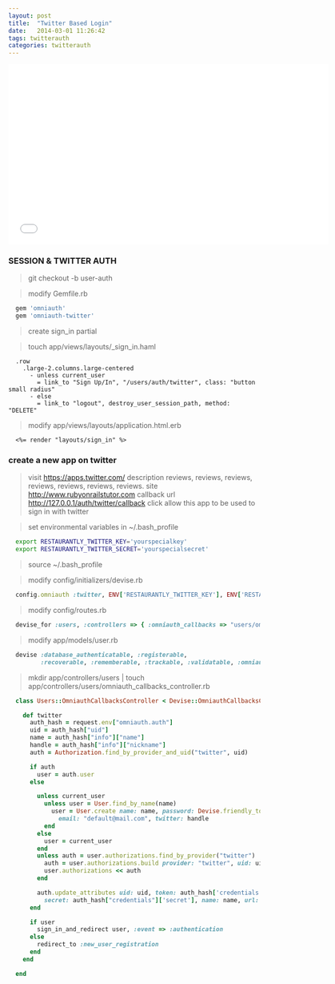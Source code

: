 ```yaml
---
layout: post
title:  "Twitter Based Login"
date:   2014-03-01 11:26:42
tags: twitterauth
categories: twitterauth
---
```


<iframe width="640" height="360" src="//www.youtube.com/embed/qv41Bl4RhRI?vq=hd1080" frameborder="0" allowfullscreen></iframe>


### SESSION & TWITTER AUTH

> git checkout -b user-auth

> modify Gemfile.rb

```ruby
  gem 'omniauth'
  gem 'omniauth-twitter'
```



> create sign_in partial

> touch app/views/layouts/_sign_in.haml

```haml
  .row
    .large-2.columns.large-centered
      - unless current_user
        = link_to "Sign Up/In", "/users/auth/twitter", class: "button small radius"
      - else
        = link_to "logout", destroy_user_session_path, method: "DELETE"
```

> modify app/views/layouts/application.html.erb

```erb
  <%= render "layouts/sign_in" %>
```

### create a new app on twitter

> visit https://apps.twitter.com/
> description
> reviews, reviews, reviews, reviews, reviews, reviews, reviews.
> site
> http://www.rubyonrailstutor.com
> callback url
> http://127.0.0.1/auth/twitter/callback
> click allow this app to be used to sign in with twitter


> set environmental variables in ~/.bash_profile

```sh
  export RESTAURANTLY_TWITTER_KEY='yourspecialkey'
  export RESTAURANTLY_TWITTER_SECRET='yourspecialsecret'
```

> source ~/.bash_profile

> modify config/initializers/devise.rb

```ruby
  config.omniauth :twitter, ENV['RESTAURANTLY_TWITTER_KEY'], ENV['RESTAURANTLY_TWITTER_SECRET']
```

> modify config/routes.rb

```ruby
  devise_for :users, :controllers => { :omniauth_callbacks => "users/omniauth_callbacks"}
```

> modify app/models/user.rb

```ruby
  devise :database_authenticatable, :registerable,
         :recoverable, :rememberable, :trackable, :validatable, :omniauthable
```

> mkdir app/controllers/users | touch app/controllers/users/omniauth_callbacks_controller.rb


```ruby
  class Users::OmniauthCallbacksController < Devise::OmniauthCallbacksController

    def twitter
      auth_hash = request.env["omniauth.auth"]
      uid = auth_hash["uid"]
      name = auth_hash["info"]["name"]
      handle = auth_hash["info"]["nickname"]
      auth = Authorization.find_by_provider_and_uid("twitter", uid)

      if auth
        user = auth.user
      else

        unless current_user
          unless user = User.find_by_name(name)
            user = User.create name: name, password: Devise.friendly_token[0,8],
              email: "default@mail.com", twitter: handle
          end
        else
          user = current_user
        end
        unless auth = user.authorizations.find_by_provider("twitter")
          auth = user.authorizations.build provider: "twitter", uid: uid
          user.authorizations << auth
        end

        auth.update_attributes uid: uid, token: auth_hash['credentials']['token'],
          secret: auth_hash["credentials"]['secret'], name: name, url: "https://twitter.com/#{name}"
      end

      if user
        sign_in_and_redirect user, :event => :authentication
      else
        redirect_to :new_user_registration
      end
    end

  end
```
